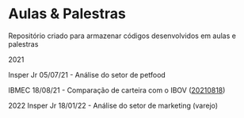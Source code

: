# Aulas & Palestras

Repositório criado para armazenar códigos desenvolvidos em aulas e palestras

2021


Insper Jr
05/07/21 - Análise do setor de petfood

IBMEC
18/08/21 - Comparação de carteira com o IBOV ([20210818](https://github.com/victorncg/aulas_palestras/blob/main/20210818_C%C3%B3digo_Ibmec.ipynb]))


2022
Insper Jr
18/01/22 - Análise do setor de marketing (varejo) 


